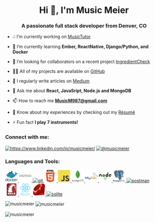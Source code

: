 <h1 align="center">Hi 👋, I'm Music Meier</h1>
<h3 align="center">A passionate full stack developer from Denver, CO</h3>

- 🎶 I’m currently working on [MusicTutor](https://github.com/MusicMeier/sight-singing-frontend)

- 🌱 I’m currently learning **Ember, ReactNative, Django/Python, and Docker**

- 👯 I’m looking for collaborators on a recent project [IngredientCheck](https://github.com/MusicMeier/ingredient-backend)

- 👨‍💻 All of my projects are available on [GitHub](https://github.com/MusicMeier)

- 📝 I regularly write articles on [Medium](https://musicmeier.medium.com/)

- 💬 Ask me about **React, JavaSript, Node.js and MongoDB**

- 📫 How to reach me **MusicM987@gmail.com**

- 📄 Know about my experiences by checking out my [Résumé](https://learn.co/trustworthy-jest-6264/resume)

- ⚡ Fun fact **I play 7 instruments!**

<h3 align="left">Connect with me:</h3>
<p align="left">
<a href="https://www.linkedin.com/in/musicmeier/" target="blank"><img align="center" src="https://cdn.jsdelivr.net/npm/simple-icons@3.0.1/icons/linkedin.svg" alt="https://www.linkedin.com/in/musicmeier/" height="30" width="40" /></a>
<a href="https://medium.com/@musicmeier" target="blank"><img align="center" src="https://cdn.jsdelivr.net/npm/simple-icons@3.0.1/icons/medium.svg" alt="@musicmeier" height="30" width="40" /></a>
</p>

<h3 align="left">Languages and Tools:</h3>
<p align="left"> <a href="https://www.docker.com/" target="_blank"> <img src="https://raw.githubusercontent.com/devicons/devicon/master/icons/docker/docker-original-wordmark.svg" alt="docker" width="40" height="40"/> </a> <a href="https://expressjs.com" target="_blank"> <img src="https://raw.githubusercontent.com/devicons/devicon/master/icons/express/express-original-wordmark.svg" alt="express" width="40" height="40"/> </a> <a href="https://git-scm.com/" target="_blank"> <img src="https://www.vectorlogo.zone/logos/git-scm/git-scm-icon.svg" alt="git" width="40" height="40"/> </a> <a href="https://www.w3.org/html/" target="_blank"> <img src="https://raw.githubusercontent.com/devicons/devicon/master/icons/html5/html5-original-wordmark.svg" alt="html5" width="40" height="40"/> </a> <a href="https://developer.mozilla.org/en-US/docs/Web/JavaScript" target="_blank"> <img src="https://raw.githubusercontent.com/devicons/devicon/master/icons/javascript/javascript-original.svg" alt="javascript" width="40" height="40"/> </a> <a href="https://www.mongodb.com/" target="_blank"> <img src="https://raw.githubusercontent.com/devicons/devicon/master/icons/mongodb/mongodb-original-wordmark.svg" alt="mongodb" width="40" height="40"/> </a> <a href="https://www.mysql.com/" target="_blank"> <img src="https://raw.githubusercontent.com/devicons/devicon/master/icons/mysql/mysql-original-wordmark.svg" alt="mysql" width="40" height="40"/> </a> <a href="https://nodejs.org" target="_blank"> <img src="https://raw.githubusercontent.com/devicons/devicon/master/icons/nodejs/nodejs-original-wordmark.svg" alt="nodejs" width="40" height="40"/> </a> <a href="https://www.postgresql.org" target="_blank"> <img src="https://raw.githubusercontent.com/devicons/devicon/master/icons/postgresql/postgresql-original-wordmark.svg" alt="postgresql" width="40" height="40"/> </a> <a href="https://postman.com" target="_blank"> <img src="https://www.vectorlogo.zone/logos/getpostman/getpostman-icon.svg" alt="postman" width="40" height="40"/> </a> <a href="https://rubyonrails.org" target="_blank"> <img src="https://raw.githubusercontent.com/devicons/devicon/master/icons/rails/rails-original-wordmark.svg" alt="rails" width="40" height="40"/> </a> <a href="https://reactjs.org/" target="_blank"> <img src="https://raw.githubusercontent.com/devicons/devicon/master/icons/react/react-original-wordmark.svg" alt="react" width="40" height="40"/> </a> <a href="https://www.ruby-lang.org/en/" target="_blank"> <img src="https://raw.githubusercontent.com/devicons/devicon/master/icons/ruby/ruby-original.svg" alt="ruby" width="40" height="40"/> </a> <a href="https://www.sqlite.org/" target="_blank"> <img src="https://www.vectorlogo.zone/logos/sqlite/sqlite-icon.svg" alt="sqlite" width="40" height="40"/> </a> </p>

<p><img align="left" src="https://github-readme-stats.vercel.app/api/top-langs?username=musicmeier&show_icons=true&locale=en&layout=compact" alt="musicmeier" /></p>

<p>&nbsp;<img align="center" src="https://github-readme-stats.vercel.app/api?username=musicmeier&show_icons=true&locale=en" alt="musicmeier" /></p>

<p><img align="center" src="https://github-readme-streak-stats.herokuapp.com/?user=musicmeier&" alt="musicmeier" /></p>
